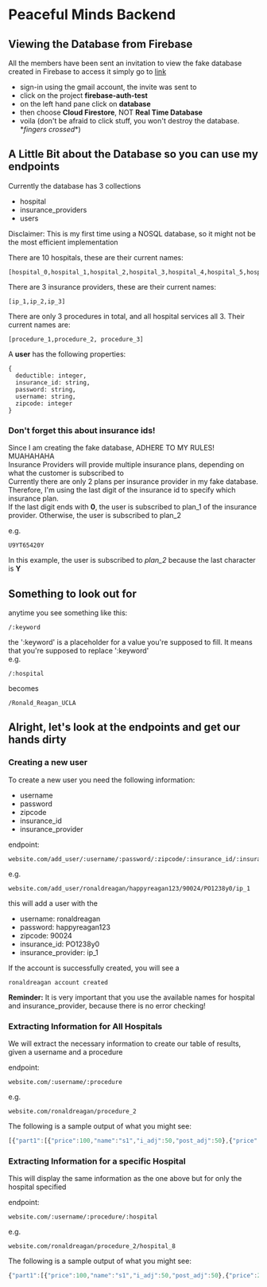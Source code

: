 # Peaceful Minds Backend

## Viewing the Database from Firebase
All the members have been sent an invitation to view the fake database created in Firebase
to access it simply go to [link](https://console.firebase.google.com)
* sign-in using the gmail account, the invite was sent to
* click on the project **firebase-auth-test**
* on the left hand pane click on **database**
* then choose **Cloud Firestore**, NOT **Real Time Database**
* voila (don't be afraid to click stuff, you won't destroy the database. \**fingers crossed*\*)

## A Little Bit about the Database so you can use my endpoints
Currently the database has 3 collections
* hospital
* insurance_providers
* users

Disclaimer: This is my first time using a NOSQL database, so it might not be the most efficient implementation

There are 10 hospitals, these are their current names:
```
[hospital_0,hospital_1,hospital_2,hospital_3,hospital_4,hospital_5,hospital_6,hospital_7,hospital_8,hospital_9]
```
There are 3 insurance providers, these are their current names:
```
[ip_1,ip_2,ip_3]
```
There are only 3 procedures in total, and all hospital services all 3. Their current names are:
```
[procedure_1,procedure_2, procedure_3]
```
A **user** has the following properties:
```
{
  deductible: integer,
  insurance_id: string,
  password: string,
  username: string,
  zipcode: integer
} 
```
### Don't forget this about insurance ids!
Since I am creating the fake database, ADHERE TO MY RULES! MUAHAHAHA\
Insurance Providers will provide multiple insurance plans, depending on what the customer is subscribed to\
Currently there are only 2 plans per insurance provider in my fake database.\
Therefore, I'm using the last digit of the insurance id to specify which insurance plan.\
If the last digit ends with **0**, the user is subscribed to plan_1 of the insurance provider.
Otherwise, the user is subscribed to plan_2

e.g.
```
U9YT65420Y
```
In this example, the user is subscribed to *plan_2* because the last character is **Y**

## Something to look out for
anytime you see something like this:
```
/:keyword
```
the ':keyword' is a placeholder for a value you're supposed to fill. It means that you're supposed to replace ':keyword'\
e.g.
```
/:hospital
```
becomes
```
/Ronald_Reagan_UCLA
```

## Alright, let's look at the endpoints and get our hands dirty

### Creating a new user
To create a new user you need the following information:
* username
* password
* zipcode
* insurance_id
* insurance_provider

endpoint:
```
website.com/add_user/:username/:password/:zipcode/:insurance_id/:insurance_provider
```
e.g.
```
website.com/add_user/ronaldreagan/happyreagan123/90024/PO1238y0/ip_1
```
this will add a user with the 
* username: ronaldreagan
* password: happyreagan123
* zipcode: 90024
* insurance_id: PO1238y0
* insurance_provider: ip_1

If the account is successfully created, you will see a
```
ronaldreagan account created
```

**Reminder:** It is very important that you use the available names for hospital and insurance_provider, because there is no error checking!
### Extracting Information for All Hospitals 
We will extract the necessary information to create our table of results, given a username and a procedure

endpoint:
```
website.com/:username/:procedure
```
e.g.
```
website.com/ronaldreagan/procedure_2
```
The following is a sample output of what you might see:
```javascript
[{"part1":[{"price":100,"name":"s1","i_adj":50,"post_adj":50},{"price":200,"name":"s2","i_adj":120,"post_adj":80},{"name":"s3","price":300,"i_adj":210,"post_adj":90}],"part_2":{"total_post_adj":220,"deductible":50,"insurance_coverage":"50%","isDeductibleLessThan":true,"total_owe":135,"isInNetwork":true}},{"part1":[{"price":100,"name":"s1","i_adj":40,"post_adj":60},{"price":200,"name":"s2","i_adj":96,"post_adj":104},{"price":300,"name":"s3","i_adj":168,"post_adj":132}],"part_2":{"total_post_adj":296,"deductible":50,"insurance_coverage":"40%","isDeductibleLessThan":true,"total_owe":148.4,"isInNetwork":false}}, ... ]
```

### Extracting Information for a specific Hospital
This will display the same information as the one above but for only the hospital specified

endpoint:
```
website.com/:username/:procedure/:hospital
```
e.g.
```
website.com/ronaldreagan/procedure_2/hospital_8
```
The following is a sample output of what you might see:
```javascript
{"part1":[{"price":100,"name":"s1","i_adj":50,"post_adj":50},{"price":200,"name":"s2","i_adj":120,"post_adj":80},{"name":"s3","price":300,"i_adj":210,"post_adj":90}],"part_2":{"total_post_adj":220,"deductible":50,"insurance_coverage":"50%","isDeductibleLessThan":true,"total_owe":135,"isInNetwork":true}}
```
